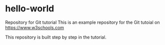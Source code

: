 # hello-world

Repository for Git tutorial
This is an example repository for the Git tutoial on https://www.w3schools.com

This repository is built step by step in the tutorial.

